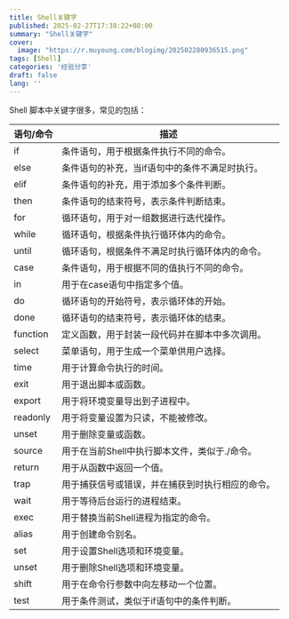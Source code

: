 ```yaml
---
title: Shell关键字
published: 2025-02-27T17:38:22+08:00
summary: "Shell关键字"
cover:
  image: "https://r.muyoung.com/blogimg/202502280936515.png"
tags: [Shell]
categories: '经验分享'
draft: false 
lang: ''
---
```


Shell 脚本中关键字很多，常见的包括：

| 语句/命令 | 描述                                             |
| --------- | ------------------------------------------------ |
| if        | 条件语句，用于根据条件执行不同的命令。           |
| else      | 条件语句的补充，当if语句中的条件不满足时执行。   |
| elif      | 条件语句的补充，用于添加多个条件判断。           |
| then      | 条件语句的结束符号，表示条件判断结束。           |
| for       | 循环语句，用于对一组数据进行迭代操作。           |
| while     | 循环语句，根据条件执行循环体内的命令。           |
| until     | 循环语句，根据条件不满足时执行循环体内的命令。   |
| case      | 条件语句，用于根据不同的值执行不同的命令。       |
| in        | 用于在case语句中指定多个值。                     |
| do        | 循环语句的开始符号，表示循环体的开始。           |
| done      | 循环语句的结束符号，表示循环体的结束。           |
| function  | 定义函数，用于封装一段代码并在脚本中多次调用。   |
| select    | 菜单语句，用于生成一个菜单供用户选择。           |
| time      | 用于计算命令执行的时间。                         |
| exit      | 用于退出脚本或函数。                             |
| export    | 用于将环境变量导出到子进程中。                   |
| readonly  | 用于将变量设置为只读，不能被修改。               |
| unset     | 用于删除变量或函数。                             |
| source    | 用于在当前Shell中执行脚本文件，类似于./命令。    |
| return    | 用于从函数中返回一个值。                         |
| trap      | 用于捕获信号或错误，并在捕获到时执行相应的命令。 |
| wait      | 用于等待后台运行的进程结束。                     |
| exec      | 用于替换当前Shell进程为指定的命令。              |
| alias     | 用于创建命令别名。                               |
| set       | 用于设置Shell选项和环境变量。                    |
| unset     | 用于删除Shell选项和环境变量。                    |
| shift     | 用于在命令行参数中向左移动一个位置。             |
| test      | 用于条件测试，类似于if语句中的条件判断。         |
